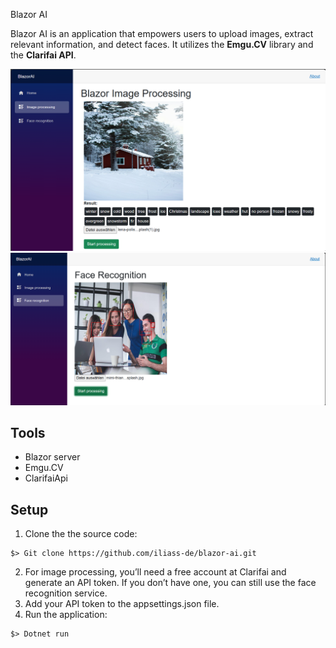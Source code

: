 Blazor AI

Blazor AI is an application that empowers users to upload images, extract relevant information, and detect faces. It utilizes the **Emgu.CV** library and the **Clarifai API**.

![Alt text](image-1.png)
![Alt text](image.png)

## Tools
* Blazor server
* Emgu.CV
* ClarifaiApi
## Setup
1. Clone the the source code:
```
$> Git clone https://github.com/iliass-de/blazor-ai.git
```
2. For image processing, you’ll need a free account at Clarifai and generate an API token. If you don’t have one, you can still use the face recognition service.
3. Add your API token to the appsettings.json file.
4. Run the application:
```
$> Dotnet run
```

